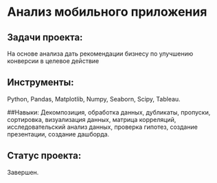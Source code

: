 # Анализ мобильного приложения
## Задачи проекта:
На основе анализа дать рекомендации бизнесу по улучшению конверсии в целевое действие

## Инструменты:
Python, Pandas, Matplotlib, Numpy, Seaborn, Scipy, Tableau.

##Навыки:
Декомпозиция, обработка данных, дубликаты, пропуски, сортировка, визуализация данных, матрица корреляций, исследовательский анализ данных, проверка гипотез, создание презентации, создание дашборда.

## Статус проекта:
Завершен.
